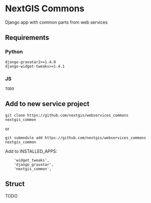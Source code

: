 # NextGIS Commons
Django app with common parts from web services


## Requirements

### Python
```
django-gravatar2>=1.4.0
django-widget-tweaks>=1.4.1
```

### JS
```
TODO
```


## Add to new service project

```
git clone https://github.com/nextgis/webservices_commons nextgis_common
```
or
```
git submodule add https://github.com/nextgis/webservices_commons nextgis_common
```

Add to INSTALLED_APPS:
```
    'widget_tweaks',
    'django_gravatar',
    'nextgis_common',
```



## Struct
TODO
